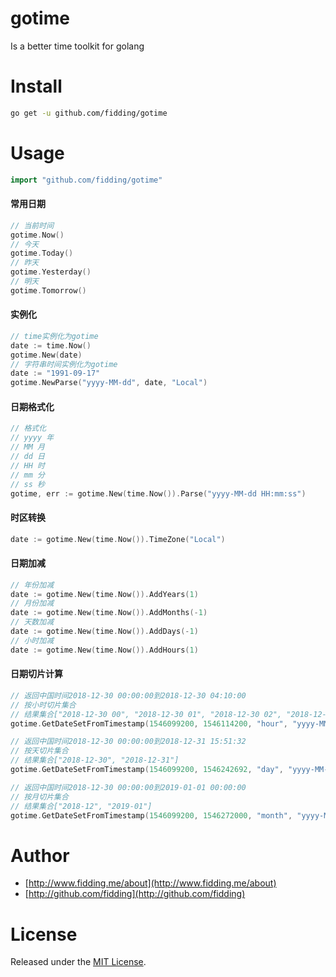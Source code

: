 # gotime
Is a better time  toolkit for golang

# Install

```bash
go get -u github.com/fidding/gotime
```

# Usage
```go
import "github.com/fidding/gotime"
```

#### 常用日期
```go
// 当前时间
gotime.Now()
// 今天
gotime.Today()
// 昨天
gotime.Yesterday()
// 明天
gotime.Tomorrow()
```

#### 实例化
```go
// time实例化为gotime
date := time.Now()
gotime.New(date)
// 字符串时间实例化为gotime
date := "1991-09-17"
gotime.NewParse("yyyy-MM-dd", date, "Local")
```
#### 日期格式化
```go
// 格式化
// yyyy 年
// MM 月
// dd 日
// HH 时
// mm 分
// ss 秒
gotime, err := gotime.New(time.Now()).Parse("yyyy-MM-dd HH:mm:ss")
```

#### 时区转换
```go
date := gotime.New(time.Now()).TimeZone("Local")
```

#### 日期加减
```go
// 年份加减
date := gotime.New(time.Now()).AddYears(1)
// 月份加减
date := gotime.New(time.Now()).AddMonths(-1)
// 天数加减
date := gotime.New(time.Now()).AddDays(-1)
// 小时加减
date := gotime.New(time.Now()).AddHours(1)
```

#### 日期切片计算
```go
// 返回中国时间2018-12-30 00:00:00到2018-12-30 04:10:00
// 按小时切片集合
// 结果集合["2018-12-30 00", "2018-12-30 01", "2018-12-30 02", "2018-12-30 03", "2018-12-30 04"]
gotime.GetDateSetFromTimestamp(1546099200, 1546114200, "hour", "yyyy-MM-dd HH", "Asia/Shanghai")

// 返回中国时间2018-12-30 00:00:00到2018-12-31 15:51:32
// 按天切片集合
// 结果集合["2018-12-30", "2018-12-31"]
gotime.GetDateSetFromTimestamp(1546099200, 1546242692, "day", "yyyy-MM-dd", "Asia/Shanghai")

// 返回中国时间2018-12-30 00:00:00到2019-01-01 00:00:00
// 按月切片集合
// 结果集合["2018-12", "2019-01"]
gotime.GetDateSetFromTimestamp(1546099200, 1546272000, "month", "yyyy-MM", "Asia/Shanghai")
```

# Author

* [http://www.fidding.me/about](http://www.fidding.me/about)
* [http://github.com/fidding](http://github.com/fidding)

# License
Released under the [MIT License](http://www.opensource.org/licenses/MIT).
